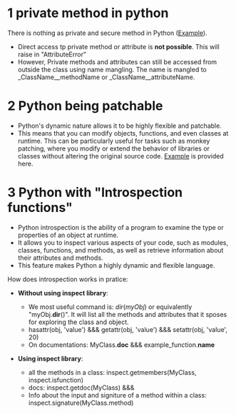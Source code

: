 # 1 private method in python
There is nothing as private and secure method in Python ([Example](./00_private_method_in_python.py.py)).
- Direct access tp private method or attribute is **not possible**. This will raise in "AttributeError"
- However, Private methods and attributes can still be accessed from outside the class using name mangling. The name is mangled to _ClassName__methodName or _ClassName__attributeName.

# 2 Python being patchable
- Python's dynamic nature allows it to be highly flexible and patchable. 
- This means that you can modify objects, functions, and even classes at runtime. This can be particularly useful for tasks such as monkey patching, where you modify or extend the behavior of libraries or classes without altering the original source code.
[Example](./01_patchable_python.py) is provided here.

# 3 Python with "Introspection functions"
- Python introspection is the ability of a program to examine the type or properties of an object at runtime.
- It allows you to inspect various aspects of your code, such as modules, classes, functions, and methods, as well as retrieve information about their attributes and methods.
- This feature makes Python a highly dynamic and flexible language.

How does introspection works in pratice:
- **Without using inspect library**:
    - We most useful command is: $dir(myObj)$ or equivalently "myObj.__dir__()". It will list all the methods and attributes that it sposes for exploring the class and object.
    - hasattr(obj, 'value')  &&&  getattr(obj, 'value')   &&&    setattr(obj, 'value', 20)
    - On documentations: MyClass.__doc__     &&&      example_function.__name__

- **Using inspect library**:
    - all the methods in a class: inspect.getmembers(MyClass, inspect.isfunction)
    - docs: inspect.getdoc(MyClass)     &&&   
    - Info about the input and signiture of a method within a class:  inspect.signature(MyClass.method)
